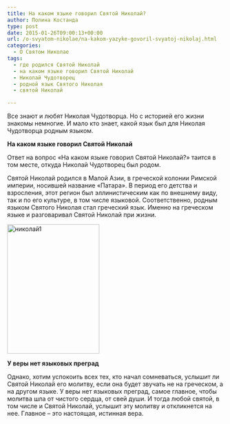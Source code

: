 ```yaml
---
title: На каком языке говорил Святой Николай?
author: Полина Костанда
type: post
date: 2015-01-26T09:00:13+00:00
url: /o-svyatom-nikolae/na-kakom-yazyke-govoril-svyatoj-nikolaj.html
categories:
  - О Святом Николае
tags:
  - где родился Святой Николай
  - на каком языке говорил Святой Николай
  - Николай Чудотворец
  - родной язык Святого Николая
  - святой Николай

---
```

Все знают и любят Николая Чудотворца. Но с историей его жизни знакомы немногие. И мало кто знает, какой язык был для Николая Чудотворца родным языком.

**На каком языке говорил Святой Николай**

Ответ на вопрос «На каком языке говорил Святой Николай?» таится в том месте, откуда Николай Чудотворец был родом. <!--more-->

Святой Николай родился в Малой Азии, в греческой колонии Римской империи, носившей название «Патара». В период его детства и взросления, этот регион был эллинистическим как по внешнему виду, так и по его культуре, в том числе языковой. Соответственно, родным языком Святого Николая стал греческий язык. Именно на греческом языке и разговаривал Святой Николай при жизни.

[<img class="alignnone size-medium wp-image-2671" src="http://svyatoynikolay.ru/wp-content/uploads/2015/01/nikolaj11-214x300.jpg" alt="николай1" width="214" height="300" srcset="http://svyatoynikolay.ru/wp-content/uploads/2015/01/nikolaj11-214x300.jpg 214w, http://svyatoynikolay.ru/wp-content/uploads/2015/01/nikolaj11.jpg 457w" sizes="(max-width: 214px) 100vw, 214px" />][1]

**У веры нет языковых преград**

Однако, хотим успокоить всех тех, кто начал сомневаться, услышит ли Святой Николай его молитву, если она будет звучать не на греческом, а на другом языке. У веры нет языковых преград, самое главное, чтобы молитва шла от чистого сердца, от свей души. И тогда любой святой, в том числе и Святой Николай, услышит эту молитву и откликнется на нее. Главное – это настоящая, истинная вера.

 [1]: http://svyatoynikolay.ru/wp-content/uploads/2015/01/nikolaj11.jpg